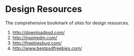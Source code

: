 Design Resources
================
The comprehensive bookmark of sites for design resources.

1. http://downloadpsd.com/
1. http://inspiredm.com/
1. http://freebiesbug.com/
1. http://www.bestpsdfreebies.com/